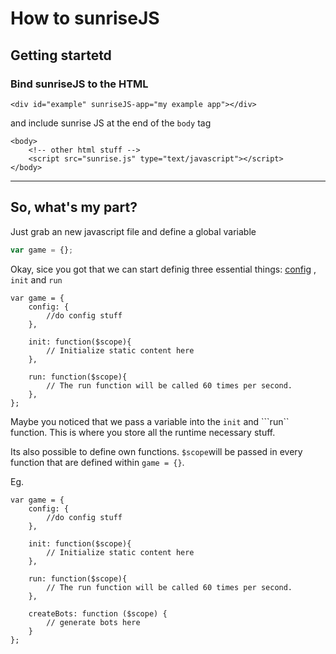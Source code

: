 How to sunriseJS
=======


Getting startetd
---------

### Bind sunriseJS to the HTML

```
<div id="example" sunriseJS-app="my example app"></div>
```

and include sunrise JS at the end of the ```body``` tag

```
<body>
	<!-- other html stuff -->
	<script src="sunrise.js" type="text/javascript"></script>
</body>
```

*****

So, what's my part?
--------

Just grab an new javascript file and define a global variable 

```javascript
var game = {};
```

Okay, sice you got that we can start definig three essential things: [config](gameconfig.md) , ```init``` and ```run```

```
var game = {
	config: {
		//do config stuff
	},

	init: function($scope){
		// Initialize static content here
	},

	run: function($scope){
		// The run function will be called 60 times per second. 
	},
};
```

Maybe you noticed that we pass a variable into the ```init``` and ```run`` function. This is where you store all the runtime necessary stuff.

Its also possible to define own functions. ```$scope```will be passed in every function that are defined within ```game = {}```.

Eg.
``` 
var game = {
	config: {
		//do config stuff
	},

	init: function($scope){
		// Initialize static content here
	},

	run: function($scope){
		// The run function will be called 60 times per second. 
	},
	
	createBots: function ($scope) {
		// generate bots here
	}
};

```